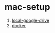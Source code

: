 # mac-setup

1. [local-google-drive](https://www.google.com/drive/download/)
2. [docker](https://www.docker.com/get-started)
